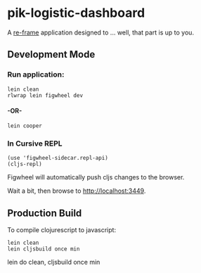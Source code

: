 # pik-logistic-dashboard

A [re-frame](https://github.com/Day8/re-frame) application designed to ... well, that part is up to you.

## Development Mode

### Run application:

```
lein clean
rlwrap lein figwheel dev
```

#### -OR-

```
lein cooper
```


### In Cursive REPL
```
(use 'figwheel-sidecar.repl-api)
(cljs-repl)
```

Figwheel will automatically push cljs changes to the browser.

Wait a bit, then browse to [http://localhost:3449](http://localhost:3449).

## Production Build


To compile clojurescript to javascript:

```
lein clean
lein cljsbuild once min
```

lein do clean, cljsbuild once min